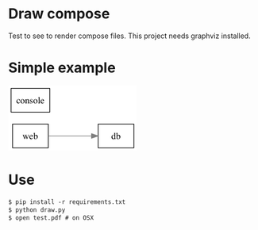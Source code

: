 # Draw compose

Test to see to render compose files. This project needs graphviz installed.

# Simple example

![Simple example](https://raw.githubusercontent.com/Alexis-benoist/draw-compose/master/simple.png?raw=true "Simple Example")
# Use

    $ pip install -r requirements.txt
    $ python draw.py
    $ open test.pdf # on OSX
